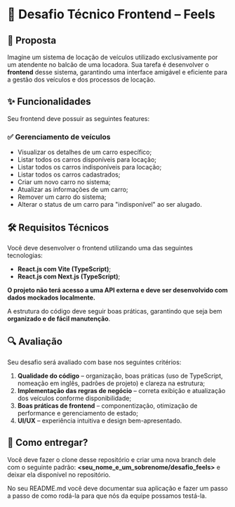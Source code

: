 # 🚗 Desafio Técnico Frontend – Feels

## 📝 Proposta
Imagine um sistema de locação de veículos utilizado exclusivamente por um atendente no balcão de uma locadora. Sua tarefa é desenvolver o **frontend** desse sistema, garantindo uma interface amigável e eficiente para a gestão dos veículos e dos processos de locação.

## ✨ Funcionalidades
Seu frontend deve possuir as seguintes features:

### ✅ **Gerenciamento de veículos**
- Visualizar os detalhes de um carro específico;
- Listar todos os carros disponíveis para locação;
- Listar todos os carros indisponíveis para locação;
- Listar todos os carros cadastrados;
- Criar um novo carro no sistema;
- Atualizar as informações de um carro;
- Remover um carro do sistema;
- Alterar o status de um carro para "indisponível" ao ser alugado.

## 🛠️ Requisitos Técnicos
Você deve desenvolver o frontend utilizando uma das seguintes tecnologias:
- **React.js com Vite (TypeScript)**;
- **React.js com Next.js (TypeScript)**;

**O projeto não terá acesso a uma API externa e deve ser desenvolvido com dados mockados localmente.**

A estrutura do código deve seguir boas práticas, garantindo que seja bem **organizado e de fácil manutenção**.

## 🔍 Avaliação
Seu desafio será avaliado com base nos seguintes critérios:
1. **Qualidade do código** – organização, boas práticas (uso de TypeScript, nomeação em inglês, padrões de projeto) e clareza na estrutura;
2. **Implementação das regras de negócio** – correta exibição e atualização dos veículos conforme disponibilidade;
3. **Boas práticas de frontend** – componentização, otimização de performance e gerenciamento de estado;
4. **UI/UX** – experiência intuitiva e design bem-apresentado.


## 📌 Como entregar?

Você deve fazer o clone desse repositório e criar uma nova branch dele com o seguinte padrão:
**<seu_nome_e_um_sobrenome/desafio_feels>**
e deixar ela disponível no repositório.

No seu README.md você deve documentar sua aplicação e fazer um passo a passo de como rodá-la para que nós da equipe possamos testá-la.

